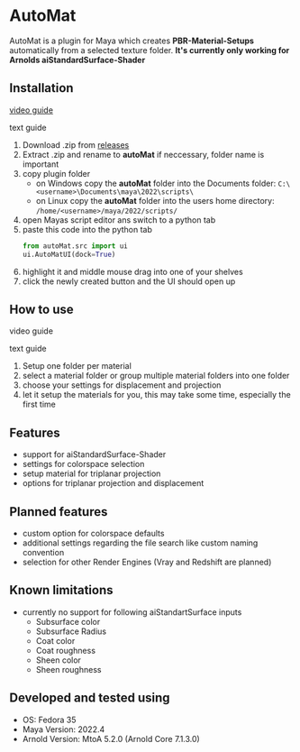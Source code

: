 # AutoMat
AutoMat is a plugin for Maya which creates __PBR-Material-Setups__ automatically from a selected texture folder.
__It's currently only working for Arnolds aiStandardSurface-Shader__

## Installation
[video guide](https://youtu.be/YQhrmUSLaAw)

text guide
1. Download .zip from [releases](https://github.com/philnewm/autoMat/releases/latest)
2. Extract .zip and rename to __autoMat__ if neccessary, folder name is important
3. copy plugin folder
   + on Windows copy the __autoMat__ folder into the Documents folder:
   `C:\<username>\Documents\maya\2022\scripts\`
   + on Linux copy the __autoMat__ folder into the users home directory:
   `/home/<username>/maya/2022/scripts/`
4. open Mayas script editor ans switch to a python tab
5. paste this code into the python tab
   ```python
   from autoMat.src import ui
   ui.AutoMatUI(dock=True)
   ```
6. highlight it and middle mouse drag into one of your shelves
7. click the newly created button and the UI should open up

## How to use
video guide

text guide
1. Setup one folder per material
2. select a material folder or group multiple material folders into one folder
3. choose your settings for displacement and projection
4. let it setup the materials for you, this may take some time, especially the first time

## Features
+ support for aiStandardSurface-Shader
+ settings for colorspace selection
+ setup material for triplanar projection
+ options for triplanar projection and displacement

## Planned features
+ custom option for colorspace defaults
+ additional settings regarding the file search like custom naming convention
+ selection for other Render Engines (Vray and Redshift are planned)

## Known limitations
+ currently no support for following aiStandartSurface inputs
   + Subsurface color
   + Subsurface Radius
   + Coat color
   + Coat roughness
   + Sheen color
   + Sheen roughness

## Developed and tested using
+ OS: Fedora 35
+ Maya Version: 2022.4
+ Arnold Version: MtoA 5.2.0 (Arnold Core 7.1.3.0) 
